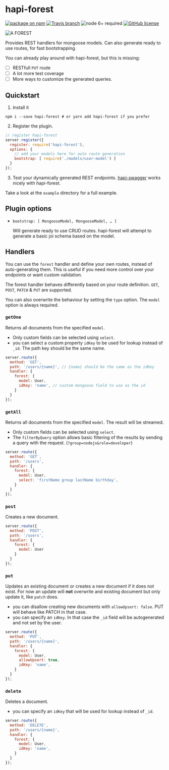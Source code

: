 hapi-forest
===========

[![package on npm](https://img.shields.io/npm/v/hapi-forest.svg)](https://www.npmjs.com/package/hapi-forest)
[![Travis branch](https://img.shields.io/travis/fiws/hapi-forest/master.svg)](https://travis-ci.org/fiws/hapi-forest)
![node 6+ required](https://img.shields.io/badge/node-6%2B-brightgreen.svg)
[![GitHub license](https://img.shields.io/badge/license-MIT-blue.svg)](https://raw.githubusercontent.com/fiws/hapi-forest/master/LICENSE)

![A FOREST](https://i.imgur.com/5l9cVaD.png)

Provides REST handlers for mongoose models. Can also generate ready to use
routes, for fast bootstrapping.

You can already play around with hapi-forest, but this is missing:
* [ ] RESTfull `PUT` route
* [ ] A lot more test coverage
* [ ] More ways to customize the generated queries.

## Quickstart

1. Install it
```shell
npm i --save hapi-forest # or yarn add hapi-forest if you prefer
```

2. Register the plugin.
```JavaScript
// register hapi-forest
server.register({
  register: require('hapi-forest'),
  options: {
    // add your models here for auto route generation
    bootstrap: [ require('./models/user-model') ]
  }
});
```

3. Test your dynamically generated REST endpoints. [hapi-swagger](https://github.com/glennjones/hapi-swagger) works nicely with hapi-forest.

Take a look at the `example` directory for a full example.

## Plugin options

* `bootstrap: [ MongooseModel, MongooseModel, … ]`

  Will generate ready to use CRUD routes. hapi-forest will attempt to generate a basic
  joi schema based on the model.

## Handlers

You can use the `forest` handler and define your own routes, instead of auto-generating
them. This is useful if you need more control over your endpoints or want custom validation.

The forest handler behaves differently based on your route definition.
`GET`, `POST`, `PATCH` & `PUT` are supported.

You can also overwrite the behaviour by setting the `type` option.
The `model` option is always required.

### `getOne`

Returns all documents from the specified `model`.

* Only custom fields can be selected using `select`.
* you can select a custom property `idKey` to be used for lookup instead of
`_id`. The path key should be the same name.

```JavaScript
server.route({
  method: 'GET',
  path: '/users/{name}', // {name} should be the same as the idKey
  handler: {
    forest: {
      model: User,
      idKey: 'name', // custom mongoose field to use as the id
    }
  }
});


```

### `getAll`

Returns all documents from the specified `model`. The result will be streamed.

* Only custom fields can be selected using `select`.
* The `filterByQuery` option allows basic filtering of the results by sending a
query with the request. (`?group=nodejs&role=developer`)

```JavaScript
server.route({
  method: 'GET',
  path: '/users',
  handler: {
    forest: {
      model: User,
      select: 'firstName group lastName birthday',
    }
  }
});
```

### `post`

Creates a new document.

```JavaScript
server.route({
  method: 'POST',
  path: '/users',
  handler: {
    forest: {
      model: User
    }
  }
});
```

### `put`

Updates an existing document or creates a new document if it does not exist.
For now an update will **not** overwrite and existing document but only update it,
like `patch` does.

* you can disallow creating new documents with `allowUpsert: false`. PUT will behave like PATCH in that case.
* you can specify an `idKey`.
In that case the `_id` field will be autogenerated and not set by the user.

```JavaScript
server.route({
  method: 'PUT',
  path: '/users/{name}',
  handler: {
    forest: {
      model: User,
      allowUpsert: true,
      idKey: 'name',
    }
  }
});
```

### `delete`

Deletes a document.

* you can specify an `idKey` that will be used for lookup instead of `_id`.

```JavaScript
server.route({
  method: 'DELETE',
  path: '/users/{name}',
  handler: {
    forest: {
      model: User,
      idKey: 'name',
    }
  }
});
```
